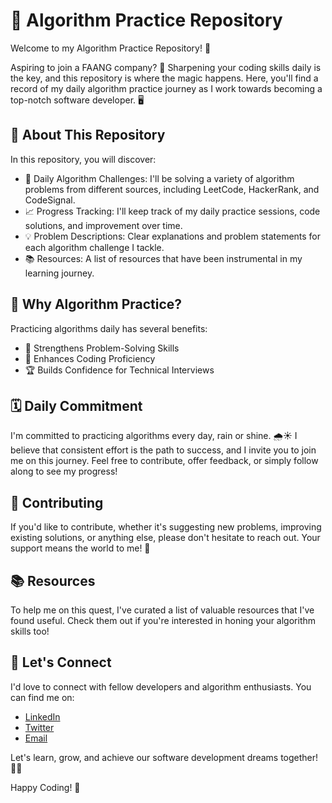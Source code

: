# 🚀 Algorithm Practice Repository

Welcome to my Algorithm Practice Repository! 👋

Aspiring to join a FAANG company? 🌟 Sharpening your coding skills daily is the key, and this repository is where the magic happens. Here, you'll find a record of my daily algorithm practice journey as I work towards becoming a top-notch software developer. 🖥️

## 📖 About This Repository

In this repository, you will discover:

- 🧠 Daily Algorithm Challenges: I'll be solving a variety of algorithm problems from different sources, including LeetCode, HackerRank, and CodeSignal.
- 📈 Progress Tracking: I'll keep track of my daily practice sessions, code solutions, and improvement over time.
- 💡 Problem Descriptions: Clear explanations and problem statements for each algorithm challenge I tackle.
- 📚 Resources: A list of resources that have been instrumental in my learning journey.

## 🌟 Why Algorithm Practice?

Practicing algorithms daily has several benefits:

- 💪 Strengthens Problem-Solving Skills
- 🧐 Enhances Coding Proficiency
- 🏆 Builds Confidence for Technical Interviews

## 🗓️ Daily Commitment

I'm committed to practicing algorithms every day, rain or shine. 🌧️☀️ I believe that consistent effort is the path to success, and I invite you to join me on this journey. Feel free to contribute, offer feedback, or simply follow along to see my progress!

## 🤝 Contributing

If you'd like to contribute, whether it's suggesting new problems, improving existing solutions, or anything else, please don't hesitate to reach out. Your support means the world to me! 🙌

## 📚 Resources

To help me on this quest, I've curated a list of valuable resources that I've found useful. Check them out if you're interested in honing your algorithm skills too!

## 📢 Let's Connect

I'd love to connect with fellow developers and algorithm enthusiasts. You can find me on:

- [LinkedIn](https://www.linkedin.com/in/yourname)
- [Twitter](https://twitter.com/yourusername)
- [Email](mailto:youremail@example.com)

Let's learn, grow, and achieve our software development dreams together! 🌟✨

Happy Coding! 🚀
